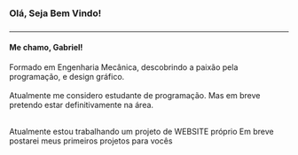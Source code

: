 <h3><strong>Olá, Seja Bem Vindo!</Strong><h3>
  <hr>
  <h4> Me chamo, Gabriel! </h4>
  <p1>Formado em Engenharia Mecânica, descobrindo a paixão pela programação, e design gráfico.</p1><br><br>
  <p1> Atualmente me considero estudante de programação. Mas em breve pretendo estar definitivamente na área.</p1><br><br>
  
  <p1>Atualmente estou trabalhando um projeto de WEBSITE próprio <p1>
  <p2> Em breve postarei meus primeiros projetos para vocês</p2>

